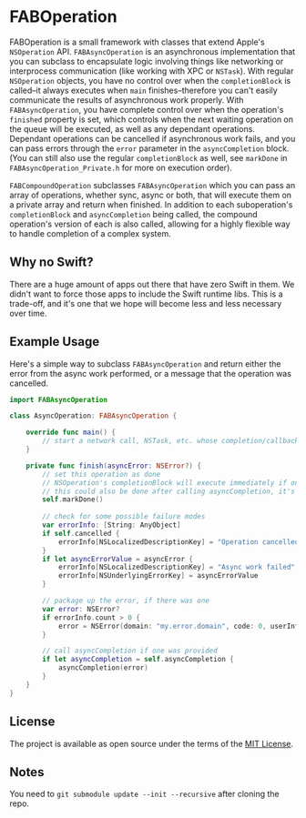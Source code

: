 # FABOperation

FABOperation is a small framework with classes that extend Apple's `NSOperation` API. `FABAsyncOperation` is an asynchronous implementation that you can subclass to encapsulate logic involving things like networking or interprocess communication (like working with XPC or `NSTask`). With regular `NSOperation` objects, you have no control over when the `completionBlock` is called–it always executes when `main` finishes–therefore you can't easily communicate the results of asynchronous work properly. With `FABAsyncOperation`, you have complete control over when the operation's `finished` property is set, which controls when the next waiting operation on the queue will be executed, as well as any dependant operations. Dependant operations can be cancelled if asynchronous work fails, and you can pass errors through the `error` parameter in the `asyncCompletion` block. (You can still also use the regular `completionBlock` as well, see `markDone` in `FABAsyncOperation_Private.h` for more on execution order).

`FABCompoundOperation` subclasses `FABAsyncOperation` which you can pass an array of operations, whether sync, async or both, that will execute them on a private array and return when finished. In addition to each suboperation's `completionBlock` and `asyncCompletion` being called, the compound operation's version of each is also called, allowing for a highly flexible way to handle completion of a complex system. 

## Why no Swift?

There are a huge amount of apps out there that have zero Swift in them. We didn't want to force those apps to include the Swift runtime libs. This is a trade-off, and it's one that we hope will become less and less necessary over time.

## Example Usage

Here's a simple way to subclass `FABAsyncOperation` and return either the error from the async work performed, or a message that the operation was cancelled.

```swift
import FABAsyncOperation

class AsyncOperation: FABAsyncOperation {

    override func main() {
        // start a network call, NSTask, etc. whose completion/callback is handled by finish(:)
    }

    private func finish(asyncError: NSError?) {
        // set this operation as done
        // NSOperation's completionBlock will execute immediately if one was provided
        // this could also be done after calling asyncCompletion, it's up to you
        self.markDone()
        
        // check for some possible failure modes
        var errorInfo: [String: AnyObject]
        if self.cancelled {
            errorInfo[NSLocalizedDescriptionKey] = "Operation cancelled"
        }
        if let asyncErrorValue = asyncError {
            errorInfo[NSLocalizedDescriptionKey] = "Async work failed"
            errorInfo[NSUnderlyingErrorKey] = asyncErrorValue
        }

        // package up the error, if there was one
        var error: NSError?
        if errorInfo.count > 0 {
            error = NSError(domain: "my.error.domain", code: 0, userInfo: errorInfo)
        }

        // call asyncCompletion if one was provided
        if let asyncCompletion = self.asyncCompletion {
            asyncCompletion(error)
        }
    }
}
```

## License

The project is available as open source under the terms of the [MIT License](http://opensource.org/licenses/MIT).


## Notes

You need to `git submodule update --init --recursive` after cloning the repo.